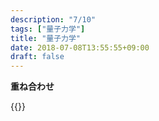 ```yaml
---
description: "7/10"
tags: ["量子力学"]
title: "量子力学"
date: 2018-07-08T13:55:55+09:00
draft: false
---
```


**重ね合わせ**

{{<youtube lZ3bPUKo5zc >}}
